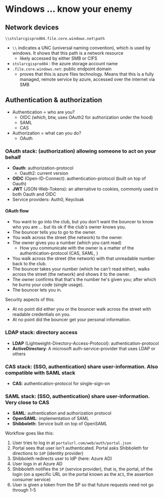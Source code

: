 # Windows ... know your enemy

## Network devices

`\\stslarcgisprod04.file.core.windows.net\path`

- `\\` indicates a UNC (universal naming convention), which is used by windows. It shows that this path is a network resource
  - likely accessed by either SMB or CIFS
- `stslarcgisprod04` : the azure storage account name
- `.file.core.windows.net`: public endpoint domain
  - proves that this is azure files technology. Means that this is a fully managed, remote service by azure, accessed over the internet via SMB

## Authentication & authorization

- Authentication = who are you?
  - OIDC (which, btw, uses OAuth2 for authorization under the hood)
  - SAML
  - CAS
- Authorization = what can you do?
  - OAuth

### OAuth stack: (authorization) allowing someone to act on your behalf

- **Oauth**: authorization-protocol
  - Oauth2: current version
- **OIDC** (Open-ID-Connect): authentication-protocol (built on top of Oauth)
- **JWT** (JSON-Web-Tokens): an alternative to cookies, commonly used in both Oauth and OIDC
- Service providers: Auth0, Keycloak

#### OAuth flow

- You want to go into the club, but you don't want the bouncer to know who you are ... but its ok if the club's owner knows you.
- The bouncer tells you to go to the owner.
- You walk across the street (the network) to the owner.
- The owner gives you a number (which you cant read)
  - How you communicate with the owner is a matter of the authentication-protocol (CAS, SAML, )
- You walk across the street (the network) with that unreadable number back to the club.
- The bouncer takes your number (which he can't read either), walks across the street (the network) and shows it to the owner.
- The owner confirms that that's the number he's given you; after which he burns your code (single usage).
- The bouncer lets you in.

Security aspects of this:

- At no point did either you or the bouncer walk across the street with readable credentials on you.
- At no point did the bouncer get your personal information.

### LDAP stack: directory access

- **LDAP** (Lightweight-Directory-Access-Protocol): authentication-protocol
- **ActiveDirectory**: A microsoft auth-service-provider that uses LDAP or others

### CAS stack: (SSO, authentication) share user-information. Also compatible with SAML stack

- **CAS**: authentication-protocol for single-sign-on

### SAML stack: (SSO, authentication) share user-information. Very close to CAS

- **SAML**: authentication and authorization protocol
- **OpenSAML**: implementation of SAML
- **Shibboleth**: Service built on top of OpenSAML

Workflow goes like this:

1. User tries to log in at `portalurl.com/web/auth/portal.json`
2. Portal sees that user isn't authenticated. Portal asks Shibboleth for directions to `IdP` (identity provider)
3. Shibboleth redirects user to IdP (here: Azure AD)
4. User logs in at Azure AD
5. Shibboleth notifies the `SP` (service provider), that is, the portal,  of the login (on a specific URL on the portal known as the `ACS`, the assertion consumer service)
6. User is given a token from the SP so that future requests need not go through 1-5
